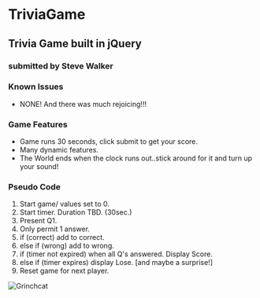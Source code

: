 # TriviaGame

## Trivia Game built in jQuery

### submitted by Steve Walker

### Known Issues

* NONE! And there was much rejoicing!!!

### Game Features

* Game runs 30 seconds, click submit to get your score.
* Many dynamic features.
* The World ends when the clock runs out..stick around for it and turn up your sound!

### Pseudo Code

1. Start game/ values set to 0.
2. Start timer. Duration TBD. (30sec.)
3. Present Q1.
4. Only permit 1 answer.
5. if (correct) add to correct.
6. else if (wrong) add to wrong.
7. if (timer not expired) when all Q's answered. Display Score.
8. else if (timer expires) display Lose. [and maybe a surprise!]
9. Reset game for next player.

![Grinchcat](https://octodex.github.com/images/grinchtocat.gif)